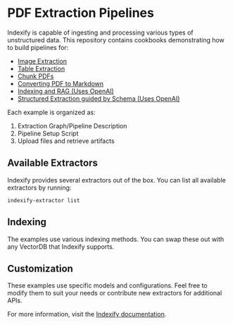 # PDF Extraction Pipelines

Indexify is capable of ingesting and processing various types of unstructured data. This repository contains cookbooks demonstrating how to build pipelines for:

- [Image Extraction](image_extraction)
- [Table Extraction](table_extraction)
- [Chunk PDFs](chunking)
- [Converting PDF to Markdown](pdf_to_markdown)
- [Indexing and RAG (Uses OpenAI)](indexing_and_rag)
- [Structured Extraction guided by Schema (Uses OpenAI)](structured_extraction)

Each example is organized as:
1. Extraction Graph/Pipeline Description
2. Pipeline Setup Script
3. Upload files and retrieve artifacts

## Available Extractors

Indexify provides several extractors out of the box. You can list all available extractors by running:

```
indexify-extractor list
```

## Indexing

The examples use various indexing methods. You can swap these out with any VectorDB that Indexify supports.

## Customization

These examples use specific models and configurations. Feel free to modify them to suit your needs or contribute new extractors for additional APIs.

For more information, visit the [Indexify documentation](https://docs.getindexify.ai).
